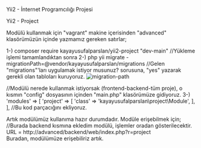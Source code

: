 Yii2 - İnternet Programcılığı Projesi

Yii2 - Project 

Modülü kullanmak için "vagrant" makine içerisinden "advanced" klasörümüzün içinde yazmamız gereken satırlar;

1-) composer require kayayusufalparslan/yii2-project "dev-main" 
//Yükleme işlemi tamamlandıktan sonra
2-) php yii migrate -migrationPath=@vendor/kayayusufalparslan/migrations
//Gelen "migrations"'ları uygulamak istiyor musunuz? sorusuna, "yes" yazarak gerekli olan tabloları kuruyoruz.
![migration-path](https://user-images.githubusercontent.com/56241551/104813508-9eb52e00-581a-11eb-8b93-505c0ee7f644.png)

//Modülü nerede kullanmak istiyorsak (frontend-backend-tüm proje), o kısmın  "config" dosyasının içinden "main.php" klasörümüze gidiyoruz.
3-) 'modules' => [
        'project' => [
            'class' => 'kayayusufalparslan\project\Module',
        ],
    ],
//Bu kod parçacığını ekliyoruz. 

Artık modülümüz kullanıma hazır durumdadır.
Modüle erişebilmek için;  //Burada backend kısmına ekledim modülü, işlemler oradan gösterilecektir.
URL = http://advanced/backend/web/index.php?r=project  
Buradan, modülümüze erişebiliriz artık.

